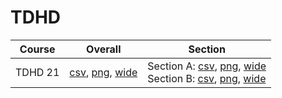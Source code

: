 # TDHD

| Course | Overall | Section |
| ------ | ------- | ------- |
| TDHD 21 | [csv](https://github.com/UCSD-Historical-Enrollment-Data/2023Fall/blob/main/overall/TDHD%2021.csv), [png](https://raw.githubusercontent.com/UCSD-Historical-Enrollment-Data/2023Fall/main/plot_overall/TDHD%2021.png), [wide](https://raw.githubusercontent.com/UCSD-Historical-Enrollment-Data/2023Fall/main/plot_overall_wide/TDHD%2021.png) | Section A: [csv](https://github.com/UCSD-Historical-Enrollment-Data/2023Fall/blob/main/section/TDHD%2021_A.csv), [png](https://raw.githubusercontent.com/UCSD-Historical-Enrollment-Data/2023Fall/main/plot_section/TDHD%2021_A.png), [wide](https://raw.githubusercontent.com/UCSD-Historical-Enrollment-Data/2023Fall/main/plot_section_wide/TDHD%2021_A.png)<br>Section B: [csv](https://github.com/UCSD-Historical-Enrollment-Data/2023Fall/blob/main/section/TDHD%2021_B.csv), [png](https://raw.githubusercontent.com/UCSD-Historical-Enrollment-Data/2023Fall/main/plot_section/TDHD%2021_B.png), [wide](https://raw.githubusercontent.com/UCSD-Historical-Enrollment-Data/2023Fall/main/plot_section_wide/TDHD%2021_B.png) |
